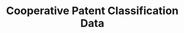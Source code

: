 ---
bigquery: https://console.cloud.google.com/bigquery?p=patents-public-data&d=cpc&page=dataset
citation: '“Cooperative Patent Classification” by the EPO and USPTO, for public use. '
contributors: EPO, USPTO
cost: None
description: Cooperative Patent Classification Data contains the scheme and definitions
  of the Cooperative Patent Classification system for classifying patent documents.
  The CPC is the result of a partnership between the EPO and the USPTO in their joint
  effort to develop a common, internationally compatible classification system for
  technical documents, in particular patent publications, which will be used by both
  offices in the patent granting process
documentation: https://www.cooperativepatentclassification.org/cpcSchemeAndDefinitions
last_edit: 04/06/2022, 22:26:14
location: https://www.cooperativepatentclassification.org/index
maintained_by: USPTO, EPO
schema_fields:
- status
- application_references
- level
- symbol
- parents
- synonyms
- limitingReferences
- additional_only
- informative_references
- ipcConcordant
- residual_references
- titleFull
- children
- title_part
- title_full
- date_revised
- child_groups
- breakdown_code
- informativeReferences
- applicationReferences
- titlePart
- not_allocatable
- definition
- glossary
- breakdownCode
- residualReferences
- sizeCache
- childGroups
- limiting_references
- dateRevised
- ipc_concordant
- notAllocatable
shortname: cooperative_patent_classification
tags:
- patents
- science
title: Cooperative Patent Classification Data
uuid: 984374a7-16e9-4b35-9445-458daceb01bf
---